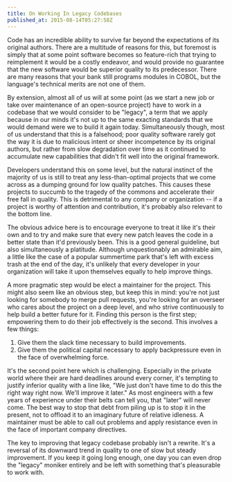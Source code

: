 ```yaml
---
title: On Working In Legacy Codebases
published_at: 2015-08-14T05:27:58Z
---
```


Code has an incredible ability to survive far beyond the expectations of its
original authors. There are a multitude of reasons for this, but foremost is
simply that at some point software becomes so feature-rich that trying to
reimplement it would be a costly endeavor, and would provide no guarantee that
the new software would be superior quality to its predecessor. There are many
reasons that your bank still programs modules in COBOL, but the language's
technical merits are not one of them.

By extension, almost all of us will at some point (as we start a new job or
take over maintenance of an open-source project) have to work in a codebase
that we would consider to be "legacy", a term that we apply because in our
minds it's not up to the same exacting standards that we would demand were we
to build it again today. Simultaneously though, most of us understand that this
is a falsehood; poor quality software rarely got the way it is due to malicious
intent or sheer incompetence by its original authors, but rather from slow
degradation over time as it continued to accumulate new capabilities that
didn't fit well into the original framework.

Developers understand this on some level, but the natural instinct of the
majority of us is still to treat any less-than-optimal projects that we come
across as a dumping ground for low quality patches. This causes these projects
to succumb to the tragedy of the commons and accelerate their free fall in
quality. This is detrimental to any company or organization -- if a project is
worthy of attention and contribution, it's probably also relevant to the bottom
line.

The obvious advice here is to encourage everyone to treat it like it's their
own and to try and make sure that every new patch leaves the code in a better
state than it'd previously been. This is a good general guideline, but also
simultaneously a platitude. Although unquestionably an admirable aim, a little
like the case of a popular summertime park that's left with excess trash at the
end of the day, it's unlikely that every developer in your organization will
take it upon themselves equally to help improve things.

A more pragmatic step would be elect a maintainer for the project. This might
also seem like an obvious step, but keep this in mind: you're not just looking
for somebody to merge pull requests, you're looking for an overseer who cares
about the project on a deep level, and who strive continuously to help build a
better future for it. Finding this person is the first step; empowering them to
do their job effectively is the second. This involves a few things:

1. Give them the slack time necessary to build improvements.
2. Give them the political capital necessary to apply backpressure even in the
   face of overwhelming force.

It's the second point here which is challenging. Especially in the private
world where their are hard deadlines around every corner, it's tempting to
justify inferior quality with a line like, "We just don't have time to do this
the right way right now. We'll improve it later." As most engineers with a few
years of experience under their belts can tell you, that "later" will never
come.  The best way to stop that debt from piling up is to stop it in the
present, not to offload it to an imaginary future of relative idleness. A
maintainer must be able to call out problems and apply resistance even in the
face of important company directives.

The key to improving that legacy codebase probably isn't a rewrite. It's a
reversal of its downward trend in quality to one of slow but steady
improvement. If you keep it going long enough, one day you can even drop the
"legacy" moniker entirely and be left with something that's pleasurable to work
with.

